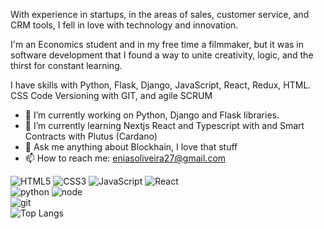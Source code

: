 With experience in startups, in the areas of sales, customer service, and CRM tools, I fell in love with technology and innovation.

I'm an Economics student and in my free time a filmmaker, but it was in software development that I found a way to unite creativity, logic, and the thirst for constant learning.

I have skills with Python, Flask, Django, JavaScript, React, Redux, HTML. CSS Code Versioning with GIT, and agile SCRUM

- 🔭 I’m currently working on Python, Django and Flask libraries.
- 🌱 I’m currently learning Nextjs React and Typescript with  and Smart Contracts with Plutus (Cardano)
- 💬 Ask me anything about Blockhain, I love that stuff
- 📫 How to reach me: eniasoliveira27@gmail.com

![HTML5](https://img.shields.io/badge/html%205-grey?style=for-the-badge&logo=html5&logoColor=white&labelColor=8E2DE2)
![CSS3](https://img.shields.io/badge/css%203-grey?style=for-the-badge&logo=css3&logoColor=white&labelColor=8E2DE2)
![JavaScript](https://img.shields.io/badge/-JavaScript-grey?style=for-the-badge&logo=javascript&logoColor=white&labelColor=8E2DE2)
![React](https://img.shields.io/badge/-React-grey?style=for-the-badge&logo=react&logoColor=white&labelColor=8E2DE2)
<br>
![python](https://img.shields.io/badge/-python-grey?style=for-the-badge&logo=python&logoColor=white&labelColor=8E2DE2)
![node](https://img.shields.io/badge/-node-grey?style=for-the-badge&logo=node.js&logoColor=white&labelColor=8E2DE2)
<br>
![git](https://img.shields.io/badge/-git-grey?style=for-the-badge&logo=git&logoColor=white&labelColor=8E2DE2)
<br>
![Top Langs](https://github-readme-stats.vercel.app/api/top-langs/?username=enias-oliveira&theme=radical&title_color=8E2DE2&text_color=fff)
